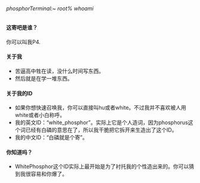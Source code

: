 ###### phosphorTerminal:~ root% whoami 

#### 这寄吧是谁？
你可以叫我P4.

#### 关于我
- 苦逼高中牲在读，没什么时间写东西。
- 然后就是在学一堆东西。
  
#### 关于我的ID
* 如果你想快速召唤我，你可以直接叫hu或者white。不过我并不喜欢被人用white或者小白称呼。
* 我的英文ID：“white_phosphor”。实际上它是个人造词，因为phosphorus这个词已经有白磷的意思在了，所以我干脆把它拆开来生造出了这个ID。
* 我的中文ID：“白磷就是个寄”。
  
#### 你知道吗？
* WhitePhosphor这个ID实际上最开始是为了衬托我的个性造出来的。你可以猜到我很容易和你爆了。




